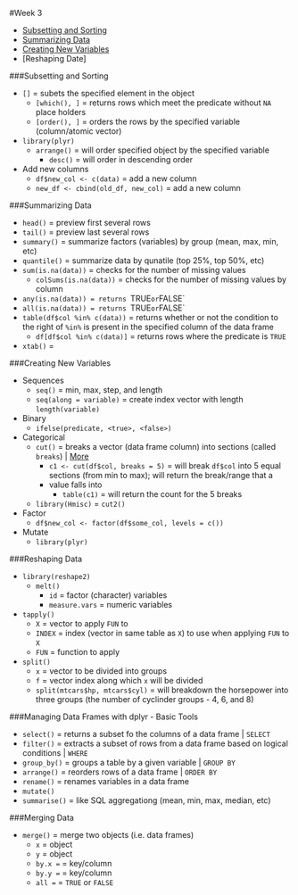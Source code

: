 #Week 3

* [Subsetting and Sorting](https://github.com/SeaSmith1018/DSSnotes/blob/master/Getting-and-Cleaning-Data/Week3.MD#subsetting-and-sorting)
* [Summarizing Data](https://github.com/SeaSmith1018/DSSnotes/blob/master/Getting-and-Cleaning-Data/Week3.MD#summarizing-data)
* [Creating New Variables](https://github.com/SeaSmith1018/DSSnotes/blob/master/Getting-and-Cleaning-Data/Week3.MD#creating-new-variables)
* [Reshaping Date]

###Subsetting and Sorting
* `[]` = subets the specified element in the object
  * `[which(), ]` = returns rows which meet the predicate without `NA` place holders
  * `[order(), ]` = orders the rows by the specified variable (column/atomic vector)
* `library(plyr)`
  * `arrange()` = will order specified object by the specified variable
    * `desc()` = will order in descending order
* Add new columns
  * `df$new_col <- c(data)` = add a new column
  * `new_df <- cbind(old_df, new_col)` = add a new column

###Summarizing Data
* `head()` = preview first several rows
* `tail()` = preview last several rows
* `summary()` = summarize factors (variables) by group (mean, max, min, etc)
* `quantile()` = summarize data by qunatile (top 25%, top 50%, etc)
* `sum(is.na(data))` = checks for the number of missing values
  * `colSums(is.na(data))` = checks for the number of missing values by column
* `any(is.na(data)) = returns `TRUE` or `FALSE`
* `all(is.na(data)) = returns `TRUE` or `FALSE`
* `table(df$col %in% c(data))` = returns whether or not the condition to the right of `%in%` is present in the specified column of the data frame
  * `df[df$col %in% c(data)]` = returns rows where the predicate is `TRUE`
* `xtab()` =

###Creating New Variables
* Sequences
  * `seq()` = min, max, step, and length
  * `seq(along = variable)` = create index vector with length `length(variable)`
* Binary
  * `ifelse(predicate, <true>, <false>)`
* Categorical
  * `cut()` = breaks a vector (data frame column) into sections (called `breaks`) | [More](http://www.r-bloggers.com/r-function-of-the-day-cut/)
    * `c1 <- cut(df$col, breaks = 5)` = will break `df$col` into 5 equal sections (from min to max); will return the break/range that a
    * value falls into
      * `table(c1)` = will return the count for the 5 breaks
  * `library(Hmisc)` = `cut2()`
* Factor
  * `df$new_col <- factor(df$some_col, levels = c())`
* Mutate
  * `library(plyr)`

###Reshaping Data
* `library(reshape2)`
  * `melt()`
    * `id` = factor (character) variables
    * `measure.vars` = numeric variables
* `tapply()`
  * `X` = vector to apply `FUN` to
  * `INDEX` = index (vector in same table as `X`) to use when applying `FUN` to `X`
  * `FUN` = function to apply
* `split()`
  * `x` = vector to be divided into groups
  * `f` = vector index along which `x` will be divided
  * `split(mtcars$hp, mtcars$cyl)` = will breakdown the horsepower into three groups (the number of cyclinder groups - 4, 6, and 8)

###Managing Data Frames with dplyr - Basic Tools
* `select()` = returns a subset fo the columns of a data frame | `SELECT`
* `filter()` = extracts a subset of rows from a data frame based on logical conditions  | `WHERE`
* `group_by()` = groups a table by a given variable | `GROUP BY`
* `arrange()` = reorders rows of a data frame | `ORDER BY`
* `rename()` = renames variables in a data frame
* `mutate()`
* `summarise()` = like SQL aggregationg (mean, min, max, median, etc)

###Merging Data
* `merge()` = merge two objects (i.e. data frames)
  * `x` = object
  * `y` = object
  * `by.x =` = key/column
  * `by.y =` = key/column
  * `all =` = `TRUE` or `FALSE`
